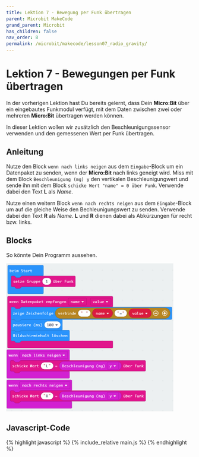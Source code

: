 ```yaml
---
title: Lektion 7 - Bewegung per Funk übertragen
parent: Microbit MakeCode
grand_parent: Microbit
has_children: false
nav_order: 8
permalink: /microbit/makecode/lesson07_radio_gravity/
---
```


# Lektion 7 - Bewegungen per Funk übertragen

In der vorherigen Lektion hast Du bereits gelernt, dass Dein __Micro:Bit__ über ein eingebautes Funkmodul verfügt, mit dem Daten zwischen zwei oder mehreren __Micro:Bit__ übertragen werden können.

In dieser Lektion wollen wir zusätzlich den Beschleunigungssensor verwenden und den gemessenen Wert per Funk übertragen.

## Anleitung

Nutze den Block `wenn nach links neigen` aus dem `Eingabe`-Block um ein Datenpaket zu senden, wenn der __Micro:Bit__ nach links geneigt wird. Miss mit dem Block `Beschleunigung (mg) y` den vertikalen Beschleunigungwert und sende ihn mit dem Block `schicke Wert "name" = 0 über Funk`. Verwende dabei den Text __L__ als _Name_.

Nutze einen weitern Block `wenn nach rechts neigen` aus dem `Eingabe`-Block um auf die gleiche Weise den Bechleunigungswert zu senden. Verwende dabei den Text __R__ als _Name_. __L__ und __R__ dienen dabei als Abkürzungen für recht bzw. links.

## Blocks

So könnte Dein Programm aussehen.

<img src="./screenshot.png" width="450px"/>

## Javascript-Code

{% highlight javascript %}
    {% include_relative main.js %}
{% endhighlight %}

